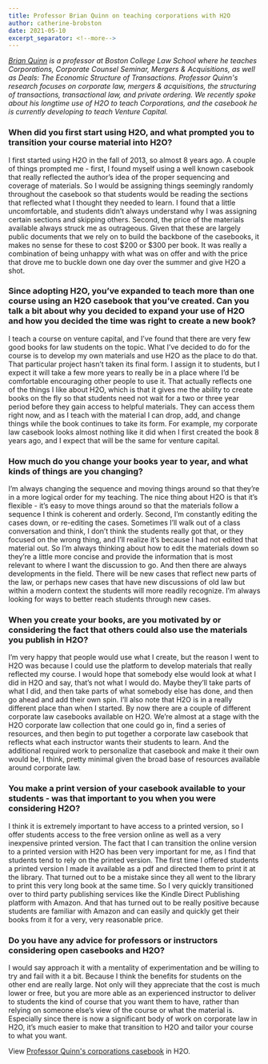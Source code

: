 ```yaml
---
title: Professor Brian Quinn on teaching corporations with H2O
author: catherine-brobston
date: 2021-05-10
excerpt_separator: <!--more-->
---
```


<i>[Brian Quinn](https://www.bc.edu/bc-web/schools/law/academics-faculty/faculty-directory/brian-quinn.html) is a professor at Boston College Law School where he teaches Corporations, Corporate Counsel Seminar, Mergers & Acquisitions, as well as Deals: The Economic Structure of Transactions. Professor Quinn's research focuses on corporate law, mergers & acquisitions, the structuring of transactions, transactional law, and private ordering. We recently spoke about his longtime use of H2O to teach Corporations, and the casebook he is currently developing  to teach Venture Capital.</i> 

### When did you first start using H2O, and what prompted you to transition your course material into H2O?

I first started using H2O in the fall of 2013, so almost 8 years ago. A couple of things prompted me - first, I found myself using a well known casebook that really reflected the author’s idea of the proper sequencing and coverage of materials. So I would be assigning things seemingly randomly throughout the casebook so that students would be reading the sections that reflected what I thought they needed to learn. I found that a little uncomfortable, and students didn’t always understand why I was assigning certain sections and skipping others. Second, the price of the materials available always struck me as outrageous. Given that these are largely public documents that we rely on to build the backbone of the casebooks, it makes no sense for these to cost $200 or $300 per book. It was really a combination of being unhappy with what was on offer and with the price that drove me to buckle down one day over the summer and give H2O a shot. 

<!--more-->

### Since adopting H2O, you’ve expanded to teach more than one course using an H2O casebook that you’ve created. Can you talk a bit about why you decided to expand your use of H2O and how you decided the time was right to create a new book?

I teach a course on venture capital, and I’ve found that there are very few good books for law students on the topic. What I’ve decided to do for the course is to develop my own materials and use H2O as the place to do that. That particular project hasn’t taken its final form. I assign it to students, but I expect it will take a few more years to really be in a place where I’d be comfortable encouraging other people to use it. That actually reflects one of the things I like about H2O, which is that it gives me the ability to create books on the fly so that students need not wait for a two or three year period before they gain access to helpful materials. They can access them right now, and as I teach with the material I can drop, add, and change things while the book continues to take its form. For example, my corporate law casebook looks almost nothing like it did when I first created the book 8 years ago, and I expect that will be the same for venture capital. 

### How much do you change your books year to year, and what kinds of things are you changing? 

I’m always changing the sequence and moving things around so that they’re in a more logical order for my teaching. The nice thing about H2O is that it’s flexible - it’s easy to move things around so that the materials follow a sequence I think is coherent and orderly. Second, I’m constantly editing the cases down, or re-editing the cases. Sometimes I’ll walk out of a class conversation and think, I don’t think the students really got that, or they focused on the wrong thing, and I’ll realize it’s because I had not edited that material out. So I’m always thinking about how to edit the materials down so they’re a little more concise and provide the information that is most relevant to where I want the discussion to go. And then there are always developments in the field. There will be new cases that reflect new parts of the law, or perhaps new cases that have new discussions of old law but within a modern context the students will more readily recognize. I’m always looking for ways to better reach students through new cases. 

### When you create your books, are you motivated by or considering the fact that others could also use the materials you publish in H2O?

I’m very happy that people would use what I create, but the reason I went to H2O was because I could use the platform to develop materials that really reflected my course. I would hope that somebody else would look at what I did in H2O and say, that’s not what I would do. Maybe they’ll take parts of what I did, and then take parts of what somebody else has done, and then go ahead and add their own spin. I’ll also note that H2O is in a really different place than when I started. By now there are a couple of different corporate law casebooks available on H2O. We’re almost at a stage with the H2O corporate law collection that one could go in, find a series of resources, and then begin to put together a corporate law casebook that reflects what each instructor wants their students to learn. And the additional required work to personalize that casebook and make it their own would be, I think, pretty minimal given the broad base of resources available around corporate law. 

### You make a print version of your casebook available to your students - was that important to you when you were considering H2O?

I think it is extremely important to have access to a printed version, so I offer students access to the free version online as well as a very inexpensive printed version. The fact that I can transition the online version to a printed version with H2O has been very important for me, as I find that students tend to rely on the printed version. The first time I offered students a printed version I made it available as a pdf and directed them to print it at the library. That turned out to be a mistake since they all went to the library to print this very long book at the same time. So I very quickly transitioned over to third party publishing services like the Kindle Direct Publishing platform with Amazon. And that has turned out to be really positive because students are familiar with Amazon and can easily and quickly get their books from it for a very, very reasonable price. 

### Do you have any advice for professors or instructors considering open casebooks and H2O?

I would say approach it with a mentality of experimentation and be willing to try and fail with it a bit. Because I think the benefits for students on the other end are really large. Not only will they appreciate that the cost is much lower or free, but you are more able as an experienced instructor to deliver to students the kind of course that you want them to have, rather than relying on someone else’s view of the course or what the material is. Especially since there is now a significant body of work on corporate law in H2O, it’s much easier to make that transition to H2O and tailor your course to what you want. 

View [Professor Quinn's corporations casebook](https://opencasebook.org/casebooks/237/) in H2O.
